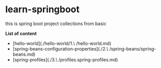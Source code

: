# learn-springboot

this is spring boot project collections from basic

**List of content**

- [hello-world](./hello-world/1.\ /hello-world.md)
- [spring-beans-configuration-properties](./2.\ /spring-beans/spring-beans.md)
- [spring-profiles](./3.\ /profiles.spring-profiles.md)
